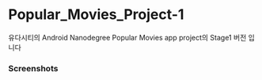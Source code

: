 # Popular_Movies_Project-1

유다시티의 Android Nanodegree  Popular Movies app project의 Stage1 버전 입니다

### Screenshots


